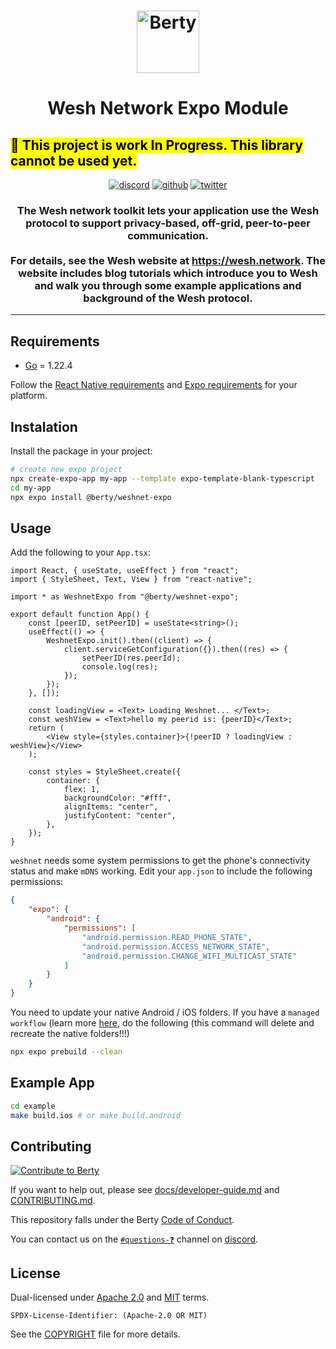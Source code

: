 <h1 align="center">
  <img src="https://wesh.network/img/LogoCubes.svg" alt="Berty" title="Berty" height="100px" />
</h1>
<h1 align="center">
Wesh Network Expo Module
</h1>
<h2>
<mark>🚧 This project is work In Progress. This library cannot be used yet.</mark>
</h2>
<p align="center">
    <a href="https://crpt.fyi/berty-discord"><img alt="discord" src="https://img.shields.io/badge/discord-gray?logo=discord" /></a>
    <a href="https://github.com/berty"><img alt="github" src="https://img.shields.io/badge/@berty-471961?logo=github" /></a>
    <a href="https://twitter.com/weshnet"><img alt="twitter" src="https://img.shields.io/twitter/follow/berty?label=%40weshnet&style=flat&logo=twitter" /></a>
</p>

<h3 align="center">The Wesh network toolkit lets your application use the Wesh protocol to support privacy-based, off-grid, peer-to-peer communication.
<br/><br/>For details, see the Wesh website at <a href="https://wesh.network">https://wesh.network</a>. The website includes blog tutorials which introduce you to Wesh and walk you through some example applications and background of the Wesh protocol.</h3>

---

## Requirements

-   [Go](https://golang.org/doc/install) = 1.22.4

Follow the [React Native requirements](https://reactnative.dev/docs/set-up-your-environment) and [Expo requirements](https://docs.expo.dev/get-started/set-up-your-environment) for your platform.

## Instalation

Install the package in your project:

```sh
# create new expo project
npx create-expo-app my-app --template expo-template-blank-typescript
cd my-app
npx expo install @berty/weshnet-expo
```

## Usage

Add the following to your `App.tsx`:

```tsx
import React, { useState, useEffect } from "react";
import { StyleSheet, Text, View } from "react-native";

import * as WeshnetExpo from "@berty/weshnet-expo";

export default function App() {
    const [peerID, setPeerID] = useState<string>();
    useEffect(() => {
        WeshnetExpo.init().then((client) => {
            client.serviceGetConfiguration({}).then((res) => {
                setPeerID(res.peerId);
                console.log(res);
            });
        });
    }, []);

    const loadingView = <Text> Loading Weshnet... </Text>;
    const weshView = <Text>hello my peerid is: {peerID}</Text>;
    return (
        <View style={styles.container}>{!peerID ? loadingView : weshView}</View>
    );

    const styles = StyleSheet.create({
        container: {
            flex: 1,
            backgroundColor: "#fff",
            alignItems: "center",
            justifyContent: "center",
        },
    });
}
```

`weshnet` needs some system permissions to get the phone's connectivity status and make `mDNS` working. Edit your `app.json` to include the following permissions:

```json
{
    "expo": {
        "android": {
            "permissions": [
                "android.permission.READ_PHONE_STATE",
                "android.permission.ACCESS_NETWORK_STATE",
                "android.permission.CHANGE_WIFI_MULTICAST_STATE"
            ]
        }
    }
}
```

You need to update your native Android / iOS folders. If you have a `managed workflow` (learn more [here](https://medium.com/@mehro_z/choosing-between-managed-and-bare-workflow-in-expo-a-comprehensive-difference-7086305f1480), do the following (this command will delete and recreate the native folders!!!)

```sh
npx expo prebuild --clean
```

## Example App

```sh
cd example
make build.ios # or make build.android
```

## Contributing

[![Contribute to Berty](https://assets.berty.tech/files/contribute-contribute_v2--Contribute-berty-ultra-light.gif)](https://github.com/berty/community)

If you want to help out, please see [docs/developer-guide.md](./docs/developer-guide.md) and [CONTRIBUTING.md](./CONTRIBUTING.md).

This repository falls under the Berty [Code of Conduct](https://github.com/berty/community/blob/master/CODE_OF_CONDUCT.md).

You can contact us on the [`#questions-❓`](https://crpt.fyi/berty-dev-discord) channel on [discord](https://crpt.fyi/berty-discord).

## License

Dual-licensed under [Apache 2.0](https://www.apache.org/licenses/LICENSE-2.0) and [MIT](https://opensource.org/licenses/MIT) terms.

`SPDX-License-Identifier: (Apache-2.0 OR MIT)`

See the [COPYRIGHT](./COPYRIGHT) file for more details.
